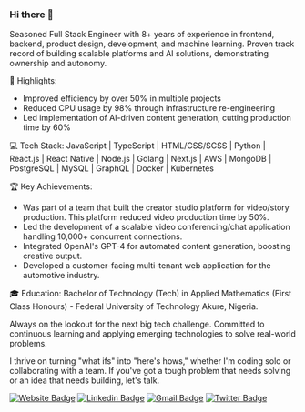 ### Hi there 👋
Seasoned Full Stack Engineer with 8+ years of experience in frontend, backend, product design, development, and machine learning. Proven track record of building scalable platforms and AI solutions, demonstrating ownership and autonomy.

🚀 Highlights:
- Improved efficiency by over 50% in multiple projects
- Reduced CPU usage by 98% through infrastructure re-engineering
- Led implementation of AI-driven content generation, cutting production time by 60%

💻 Tech Stack:
JavaScript | TypeScript | HTML/CSS/SCSS | Python | React.js | React Native | Node.js |  Golang | Next.js | AWS | MongoDB | PostgreSQL |  MySQL | GraphQL | Docker | Kubernetes 

🏆 Key Achievements:
- Was part of a team that built the creator studio platform for video/story production. This platform reduced video production time by 50%.
- Led the development of a scalable video conferencing/chat application handling 10,000+ concurrent connections.
- Integrated OpenAI's GPT-4 for automated content generation, boosting creative output.
- Developed a customer-facing multi-tenant web application for the automotive industry.

🎓 Education:
Bachelor of Technology (Tech) in Applied Mathematics (First Class Honours) - Federal University of Technology Akure, Nigeria.

Always on the lookout for the next big tech challenge. Committed to continuous learning and applying emerging technologies to solve real-world problems.

I thrive on turning "what ifs" into "here's hows," whether I'm coding solo or collaborating with a team. If you've got a tough problem that needs solving or an idea that needs building, let's talk.

[![Website Badge](https://img.shields.io/badge/-Website-blue?style=for-the-badge&logo=Website&logoColor=white&link=https://ifeanyidesmonddike.web.app/)](https://ifeanyidesmonddike.web.app/)
[![Linkedin Badge](https://img.shields.io/badge/-LinkedIn-blue?style=for-the-badge&logo=Linkedin&logoColor=white&link=https://www.linkedin.com/in/ifeanyidesmonddike/)](https://www.linkedin.com/in/ifeanyidesmonddike/)
[![Gmail Badge](https://img.shields.io/badge/-Gmail-c14438?style=for-the-badge&logo=Gmail&logoColor=white&link=mailto:ifeanyidike87@gmail.com)](mailto:ifeanyidike87@gmail.com)
[![Twitter Badge](https://img.shields.io/badge/-Twitter-blue?style=for-the-badge&logo=Twitter&logoColor=white&link=https://www.twitter.com/ifeanyidike87)](https://www.twitter.com/ifeanyidike87)
